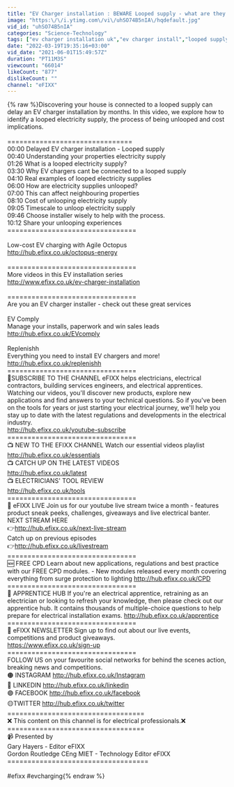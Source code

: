 ```yaml
---
title: "EV Charger installation : BEWARE Looped supply - what are they , cost and time to correct"
image: "https:\/\/i.ytimg.com\/vi\/uhSO74B5nIA\/hqdefault.jpg"
vid_id: "uhSO74B5nIA"
categories: "Science-Technology"
tags: ["ev charger installation uk","ev charger install","looped supply"]
date: "2022-03-19T19:35:16+03:00"
vid_date: "2021-06-01T15:49:57Z"
duration: "PT11M3S"
viewcount: "66014"
likeCount: "877"
dislikeCount: ""
channel: "eFIXX"
---
```

{% raw %}Discovering your house is connected to a looped supply can delay an EV charger installation by months. In this video, we explore how to identify a looped electricity supply, the process of being unlooped and cost implications.<br /><br />===============================<br />00:00 Delayed EV charger installation - Looped supply<br />00:40 Understanding your properties electricity supply<br />01:26 What is a looped electricity supply?<br />03:30 Why EV chargers cant be connected to a looped supply<br />04:10 Real examples of looped electricity supplies<br />06:00 How are electricity supplies unlooped?<br />07:00 This can affect neighbouring properties <br />08:10 Cost of unlooping electricity supply<br />09:05 Timescale to unloop electricity supply<br />09:46 Choose installer wisely to help with the process.<br />10:12 Share your unlooping experiences<br />================================<br /><br />Low-cost EV charging with Agile Octopus<br /><a rel="nofollow" target="blank" href="http://hub.efixx.co.uk/octopus-energy">http://hub.efixx.co.uk/octopus-energy</a><br /><br />================================ <br />More videos in this EV installation series<br /><a rel="nofollow" target="blank" href="http://www.efixx.co.uk/ev-charger-installation">http://www.efixx.co.uk/ev-charger-installation</a><br /><br />================================<br />Are you an EV charger installer - check out these great services<br /><br />EV Comply<br />Manage your installs, paperwork and win sales leads <br /><a rel="nofollow" target="blank" href="http://hub.efixx.co.uk/EVcomply">http://hub.efixx.co.uk/EVcomply</a><br /><br />Replenishh<br />Everything you need to install EV chargers and more!<br /><a rel="nofollow" target="blank" href="http://hub.efixx.co.uk/replenishh">http://hub.efixx.co.uk/replenishh</a><br />================================<br />📍SUBSCRIBE TO THE CHANNEL eFIXX helps electricians, electrical contractors, building services engineers, and electrical apprentices. Watching our videos, you'll discover new products, explore new applications and find answers to your technical questions. So if you've been on the tools for years or just starting your electrical journey, we'll help you stay up to date with the latest regulations and developments in the electrical industry. <br /><a rel="nofollow" target="blank" href="http://hub.efixx.co.uk/youtube-subscribe​">http://hub.efixx.co.uk/youtube-subscribe​</a><br />================================ <br />📺 NEW TO THE EFIXX CHANNEL Watch our essential videos playlist <a rel="nofollow" target="blank" href="http://hub.efixx.co.uk/essentials​">http://hub.efixx.co.uk/essentials​</a> <br />📺 CATCH UP ON THE LATEST VIDEOS <br /><a rel="nofollow" target="blank" href="http://hub.efixx.co.uk/latest​">http://hub.efixx.co.uk/latest​</a><br />📺 ELECTRICIANS' TOOL REVIEW<br /><a rel="nofollow" target="blank" href="http://hub.efixx.co.uk/tools​">http://hub.efixx.co.uk/tools​</a> <br />================================ <br />🔴 eFIXX LIVE Join us for our youtube live stream twice a month - features product sneak peeks, challenges, giveaways and live electrical banter. <br />NEXT STREAM HERE <br />👉<a rel="nofollow" target="blank" href="http://hub.efixx.co.uk/next-live-stream​">http://hub.efixx.co.uk/next-live-stream​</a> <br />Catch up on previous episodes<br />👉<a rel="nofollow" target="blank" href="http://hub.efixx.co.uk/livestream​">http://hub.efixx.co.uk/livestream​</a> <br />================================ <br />🆕 FREE CPD Learn about new applications, regulations and best practice with our FREE CPD modules. - New modules released every month covering everything from surge protection to lighting <a rel="nofollow" target="blank" href="http://hub.efixx.co.uk/CPD​">http://hub.efixx.co.uk/CPD​</a> <br />================================<br /> 📝 APPRENTICE HUB If you're an electrical apprentice, retraining as an electrician or looking to refresh your knowledge, then please check out our apprentice hub. It contains thousands of multiple-choice questions to help prepare for electrical installation exams. <a rel="nofollow" target="blank" href="http://hub.efixx.co.uk/apprentice​">http://hub.efixx.co.uk/apprentice​</a> <br />================================ <br />📩 eFIXX NEWSLETTER Sign up to find out about our live events, competitions and product giveaways. <br /><a rel="nofollow" target="blank" href="https://www.efixx.co.uk/sign-up​">https://www.efixx.co.uk/sign-up​</a> <br />================================ <br />FOLLOW US on your favourite social networks for behind the scenes action, breaking news and competitions. <br />🟠 INSTAGRAM <a rel="nofollow" target="blank" href="http://hub.efixx.co.uk/Instagram​">http://hub.efixx.co.uk/Instagram​</a> <br />🔵 LINKEDIN <a rel="nofollow" target="blank" href="http://hub.efixx.co.uk/linkedin​">http://hub.efixx.co.uk/linkedin​</a> <br />🟣 FACEBOOK <a rel="nofollow" target="blank" href="http://hub.efixx.co.uk/facebook​">http://hub.efixx.co.uk/facebook​</a> <br />🟡TWITTER <a rel="nofollow" target="blank" href="http://hub.efixx.co.uk/twitter​">http://hub.efixx.co.uk/twitter​</a> <br />================================== <br />❌ This content on this channel is for electrical professionals.❌ ================================== <br />📹 Presented by <br />Gary Hayers - Editor eFIXX <br />Gordon Routledge CEng MIET - Technology Editor eFIXX <br />===================================<br /><br />#efixx #evcharging{% endraw %}
